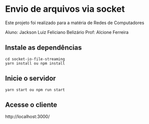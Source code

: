# Envio de arquivos via socket

Este projeto foi realizado para a matéria de Redes de Computadores

Aluno: Jackson Luiz Feliciano Belizário
Prof: Alcione Ferreira


## Instale as dependências
```
cd socket-io-file-streaming
yarn install ou npm install
```

## Inicie o servidor
```
yarn start ou npm run start
```

## Acesse o cliente
http://localhost:3000/